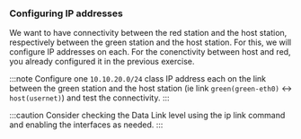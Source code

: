 ### Configuring IP addresses

We want to have connectivity between the red station and the host station, respectively between the green station and the host station. For this, we will configure IP addresses on each. For the conenctivity between host and red, you already configured it in the previous exercise.

:::note
Configure one `10.10.20.0/24` class IP address each on the link between the green station and the host station (ie link `green(green-eth0)` ↔ `host(usernet)`) and test the connectivity.
:::

:::caution
Consider checking the Data Link level using the ip link command and enabling the interfaces as needed.
:::
